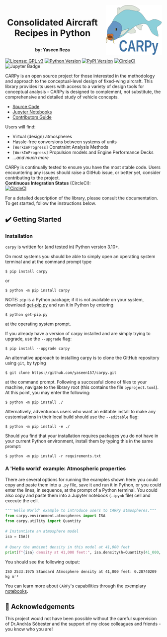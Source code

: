 <!--
    Consolidated Aircraft Recipes in Python (carpy)
    Copyright (C) 2024  Yaseen Reza

    This program is free software: you can redistribute it and/or modify
    it under the terms of the GNU General Public License as published by
    the Free Software Foundation, either version 3 of the License, or
    (at your option) any later version.

    This program is distributed in the hope that it will be useful,
    but WITHOUT ANY WARRANTY; without even the implied warranty of
    MERCHANTABILITY or FITNESS FOR A PARTICULAR PURPOSE.  See the
    GNU General Public License for more details.

    You should have received a copy of the GNU General Public License
    along with this program.  If not, see <https://www.gnu.org/licenses/>.
-->

<img style="float: right; padding-left:20px;" src="docs/source/_static/carpy.svg" width="180" height="160"/>
<h1 align="center"><p>Consolidated Aircraft Recipes in Python</p></h1>
<h4 align="center">by: Yaseen Reza</h4>

[![License: GPL v3](https://img.shields.io/badge/License-GPLv3-blue.svg)](https://www.gnu.org/licenses/gpl-3.0)
[![Python Version](https://img.shields.io/badge/python-3.10_--_3.12-blue.svg)](https://www.python.org/downloads/)
[![PyPI Version](https://badge.fury.io/py/carpy.svg)](https://badge.fury.io/py/carpy)
[![CircleCI](https://dl.circleci.com/status-badge/img/gh/yaseen157/carpy/tree/main.svg?style=shield)](https://dl.circleci.com/status-badge/redirect/gh/yaseen157/carpy/tree/main)
![Jupyter Badge](https://img.shields.io/badge/jupyter-notebook-orange.svg)

CARPy is an open source project for those interested in the methodology and
approach to the conceptual-level design of fixed-wing aircraft. This library
provides its users with access to a variety of design tools for conceptual
analysis - CARPy is designed to complement, not substitute, the comprehensive
and detailed study of vehicle concepts.

- [Source Code](https://github.com/yaseen157/carpy)
- [Jupyter Notebooks](https://github.com/yaseen157/carpy/tree/main/docs/source)
- [Contributors Guide](CONTRIBUTORS_GUIDE.md)

Users will find:

- Virtual (design) atmospheres
- Hassle-free conversions between systems of units
- `[WorkInProgress]` Constraint Analysis Methods
- `[WorkInProgress]` Propulsion models and Engine Performance Decks
- *...and much more*

CARPy is continually tested to ensure you have the most stable code. Users encountering any issues should raise a GitHub
issue, or better yet, consider contributing to the project.\
**Continuous Integration Status** (CircleCI):\
[![CircleCI](https://dl.circleci.com/status-badge/img/gh/yaseen157/carpy/tree/main.svg?style=svg)](https://dl.circleci.com/status-badge/redirect/gh/yaseen157/carpy/tree/main)

For a detailed description of the library, please consult the documentation. To
get started, follow the instructions below.

## ✔️ Getting Started

### Installation

`carpy` is written for (and tested in) Python version 3.10+.

On most systems you should be able to simply open an operating system terminal
and at the command prompt type

    $ pip install carpy

or

    $ python -m pip install carpy

NOTE: `pip` is a Python package; if it is not available on your system, download
[get-pip.py](https://bootstrap.pypa.io/get-pip.py) and run it in Python by
entering

    $ python get-pip.py

at the operating system prompt.

If you already have a version of carpy installed and are simply trying to
upgrade, use the `--upgrade` flag:

    $ pip install --upgrade carpy

An alternative approach to installing carpy is to clone the GitHub repository
using `git`, by typing

    $ git clone https://github.com/yaseen157/carpy.git

at the command prompt. Following a successful clone of files to your machine,
navigate to the library root (this contains the file `pyproject.toml`). At this
point, you may enter the following:

    $ python -m pip install ./

Alternatively, adventurous users who want an editable install to make any
customisations in their local build should use the `--editable` flag:

    $ python -m pip install -e ./

Should you find that your installation requires packages you do not have in your
current Python environment, install them by typing this in the same prompt:

    $ python -m pip install -r requirements.txt

### A 'Hello world' example: Atmospheric properties

There are several options for running the examples shown here: you could copy
and paste them into a `.py` file, save it and run it in Python, or you could
enter the lines, in sequence, at the prompt of a Python terminal. You could also
copy and paste them into a Jupyter notebook
(`.ipynb` file) cell and execute the cell.

```python
"""'Hello World' example to introduce users to CARPy atmospheres."""
from carpy.environment.atmospheres import ISA
from carpy.utility import Quantity

# Instantiate an atmosphere model
isa = ISA()

# Query the ambient density in this model at 41,000 feet
print(f"{isa} density at 41,000 feet:", isa.density(h=Quantity(41_000, "ft")))
```

You should see the following output:

    ISO 2533:1975 Standard Atmosphere density at 41,000 feet: 0.28740209 kg m⁻³

You can learn more about `CARPy`'s capabilities through the exemplary
[notebooks](docs/source/).

## 🐍 Acknowledgements

This project would not have been possible without the careful supervision of Dr.András Sóbester and the support of my
close colleagues and friends - you know who you are!
